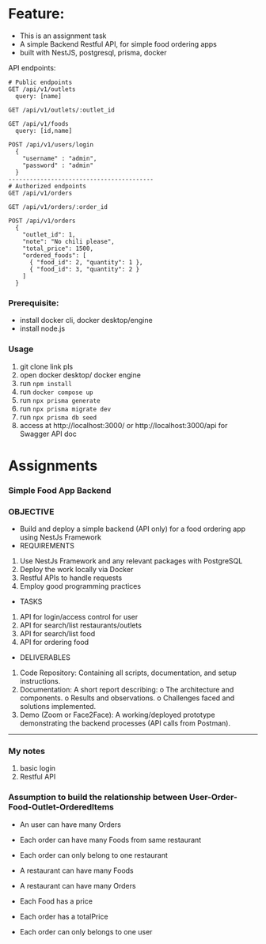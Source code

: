 # Feature:
- This is an assignment task
- A simple Backend Restful API, for simple food ordering apps
- built with NestJS, postgresql, prisma, docker

API endpoints:
```
# Public endpoints
GET /api/v1/outlets
  query: [name]

GET /api/v1/outlets/:outlet_id

GET /api/v1/foods
  query: [id,name]

POST /api/v1/users/login
  {
    "username" : "admin",
    "password" : "admin"
  }
-----------------------------------------
# Authorized endpoints
GET /api/v1/orders

GET /api/v1/orders/:order_id

POST /api/v1/orders
  {
    "outlet_id": 1,
    "note": "No chili please",
    "total_price": 1500,
    "ordered_foods": [
      { "food_id": 2, "quantity": 1 },
      { "food_id": 3, "quantity": 2 }
    ]
  }

```

### Prerequisite:
- install docker cli, docker desktop/engine
- install node.js

### Usage
1. git clone link pls
1. open docker desktop/ docker engine
1. run `npm install`
1. run  `docker compose up`
2. run `npx prisma generate`
3. run `npx prisma migrate dev`
4. run `npx prisma db seed`
5. access at http://localhost:3000/ or http://localhost:3000/api for Swagger API doc



# Assignments
### Simple Food App Backend
### OBJECTIVE

- Build and deploy a simple backend (API only) for a food ordering app using NestJs Framework
- REQUIREMENTS
  
1. Use NestJs Framework and any relevant packages with PostgreSQL
1. Deploy the work locally via Docker
1. Restful APIs to handle requests
1. Employ good programming practices

- TASKS
1. API for login/access control for user
1. API for search/list restaurants/outlets
1. API for search/list food
1. API for ordering food

- DELIVERABLES
1. Code Repository: Containing all scripts, documentation, and setup instructions.
1. Documentation: A short report describing:
    o The architecture and components.
    o Results and observations.
    o Challenges faced and solutions implemented.
1. Demo (Zoom or Face2Face): A working/deployed prototype demonstrating the backend processes (API calls from Postman).

---

### My notes
1. basic login
2. Restful API 

### Assumption to build the relationship between User-Order-Food-Outlet-OrderedItems
- An user can have many Orders
- Each order can have many Foods from same restaurant
- Each order can only belong to one restaurant
 
- A restaurant can have many Foods
- A restaurant can have many Orders

- Each Food has a price
- Each order has a totalPrice
- Each order can only belongs to one user
   